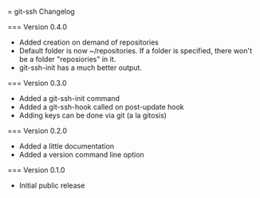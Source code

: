 = git-ssh Changelog

=== Version 0.4.0

* Added creation on demand of repositories
* Default folder is now ~/repositories. If a folder is specified, there won't be a folder "reposiories" in it.
* git-ssh-init has a much better output.

=== Version 0.3.0

* Added a git-ssh-init command
* Added a git-ssh-hook called on post-update hook
* Adding keys can be done via git (a la gitosis)

=== Version 0.2.0

* Added a little documentation
* Added a version command line option

=== Version 0.1.0

* Initial public release
